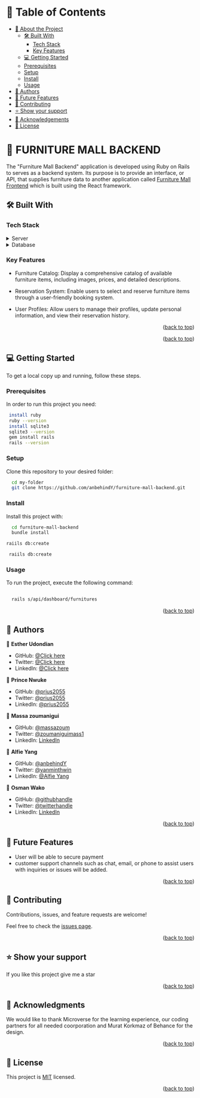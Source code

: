 <a name="readme-top"></a>

<!-- TABLE OF CONTENTS -->

# 📗 Table of Contents

- [📖 About the Project](#about-project)
  - [🛠 Built With](#built-with)
    - [Tech Stack](#tech-stack)
    - [Key Features](#key-features)
  - [💻 Getting Started](#getting-started)
  - [Prerequisites](#prerequisites)
  - [Setup](#setup)
  - [Install](#install)
  - [Usage](#usage)
- [👥 Authors](#authors)
- [🔭 Future Features](#future-features)
- [🤝 Contributing](#contributing)
- [⭐️ Show your support](#support)
- [🙏 Acknowledgements](#acknowledgements)
- [📝 License](#license)

<!-- PROJECT DESCRIPTION -->

# 📖 FURNITURE MALL BACKEND <a name="about-project"></a>


The "Furniture Mall Backend" application is developed using Ruby on Rails to serves as a backend system. Its purpose is to provide an interface, or API, that supplies furniture data to another application called [Furniture Mall Frontend](https://github.com/anbehindY/furniture-mall-frontend.git) which is built using the React framework.

## 🛠 Built With <a name="built-with"></a>

### Tech Stack <a name="tech-stack"></a>

<details>
  <summary>Server</summary>
  <ul>
    <li><a href="https://www.ruby-lang.org/en/">Ruby</a></li>
  </ul>
</details>

<details>
  <summary>Database</summary>
  <ul>
    <li><a href="https://postgresql.org/">PostgreSQL</a></li>
  </ul>
</details>

<!-- Features -->

### Key Features <a name="key-features"></a>

- Furniture Catalog: Display a comprehensive catalog of available furniture items, including images, prices, and detailed descriptions.

- Reservation System: Enable users to select and reserve furniture items through a user-friendly booking system.

- User Profiles: Allow users to manage their profiles, update personal information, and view their reservation history.

  

<p align="right">(<a href="#readme-top">back to top</a>)</p>

<!-- LIVE DEMO -->


<p align="right">(<a href="#readme-top">back to top</a>)</p>


<!-- GETTING STARTED -->

## 💻 Getting Started <a name="getting-started"></a>


To get a local copy up and running, follow these steps.

### Prerequisites

In order to run this project you need:

```sh
 install ruby
 ruby --version
 install sqlite3
 sqlite3 --version
 gem install rails 
 rails --version
```


### Setup

Clone this repository to your desired folder:


```sh
  cd my-folder
  git clone https://github.com/anbehindY/furniture-mall-backend.git
```
### Install

Install this project with:

```sh
  cd furniture-mall-backend
  bundle install
 ```
 ```sh
 raiils db:create
 ```
 ```sh
  raiils db:create
 ```
### Usage

To run the project, execute the following command:

```sh
  
  rails s/api/dashboard/furnitures

  ```
<p align="right">(<a href="#readme-top">back to top</a>)</p>

<!-- AUTHORS -->

## 👥 Authors <a name="authors"></a>

👤 **Esther Udondian**

- GitHub: [@Click here](https://github.com/eudondian)
- Twitter: [@Click here](https://twitter.com/EUdondian)
- LinkedIn: [@Click here](https://www.linkedin.com/in/esther-udondian/)

👤 **Prince Nwuke**

- GitHub: [@prius2055]()
- Twitter: [@prius2055]()
- LinkedIn: [@prius2055]()

👤 **Massa zoumanigui**

- GitHub: [@massazoum]()
- Twitter: [@zoumaniguimass1]()
- LinkedIn: [LinkedIn]()

👤 **Alfie Yang**

- GitHub: [ @anbehindY]()
- Twitter: [@yanminthwin]()
- LinkedIn: [@Alfie Yang]()

👤 **Osman Wako**

- GitHub: [@githubhandle]()
- Twitter: [@twitterhandle]()
- LinkedIn: [LinkedIn]()


<p align="right">(<a href="#readme-top">back to top</a>)</p>

<!-- FUTURE FEATURES -->

## 🔭 Future Features <a name="future-features"></a>


- User will be able to secure payment
- customer support channels such as chat, email, or phone to assist users with inquiries or issues will be added.



<p align="right">(<a href="#readme-top">back to top</a>)</p>

<!-- CONTRIBUTING -->

## 🤝 Contributing <a name="contributing"></a>

Contributions, issues, and feature requests are welcome!

Feel free to check the [issues page](https://github.com/anbehindY/furniture-mall-backend/issues).


<p align="right">(<a href="#readme-top">back to top</a>)</p>

<!-- SUPPORT -->
## ⭐️ Show your support <a name="support"></a>


If you like this project give me a star

<p align="right">(<a href="#readme-top">back to top</a>)</p>

<!-- ACKNOWLEDGEMENTS -->

## 🙏 Acknowledgments <a name="acknowledgements"></a>


We would like to thank Microverse for the learning experience, our  coding partners for all needed coorporation and Murat Korkmaz of Behance for the design.

<p align="right">(<a href="#readme-top">back to top</a>)</p>

<!-- LICENSE -->

## 📝 License <a name="license"></a>

This project is [MIT](./MIT.md) licensed.

<p align="right">(<a href="#readme-top">back to top</a>)</p>
